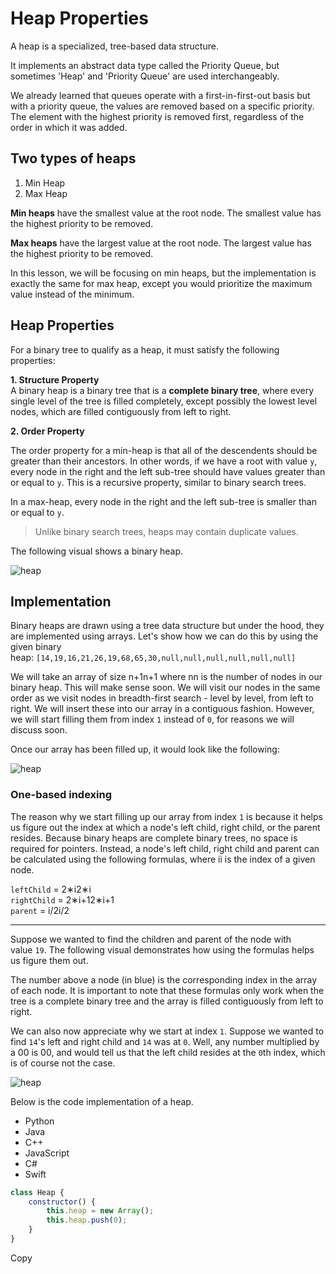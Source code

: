 # Heap Properties

A heap is a specialized, tree-based data structure.

It implements an abstract data type called the Priority Queue, but sometimes 'Heap' and 'Priority Queue' are used interchangeably.

We already learned that queues operate with a first-in-first-out basis but with a priority queue, the values are removed based on a specific priority. The element with the highest priority is removed first, regardless of the order in which it was added.

## Two types of heaps

1. Min Heap
2. Max Heap

**Min heaps** have the smallest value at the root node. The smallest value has the highest priority to be removed.

**Max heaps** have the largest value at the root node. The largest value has the highest priority to be removed.

In this lesson, we will be focusing on min heaps, but the implementation is exactly the same for max heap, except you would prioritize the maximum value instead of the minimum.

## Heap Properties

For a binary tree to qualify as a heap, it must satisfy the following properties:

**1. Structure Property**  
A binary heap is a binary tree that is a **complete binary tree**, where every single level of the tree is filled completely, except possibly the lowest level nodes, which are filled contiguously from left to right.

**2. Order Property**

The order property for a min-heap is that all of the descendents should be greater than their ancestors. In other words, if we have a root with value `y`, every node in the right and the left sub-tree should have values greater than or equal to `y`. This is a recursive property, similar to binary search trees.

In a max-heap, every node in the right and the left sub-tree is smaller than or equal to `y`.

> Unlike binary search trees, heaps may contain duplicate values.

The following visual shows a binary heap.

![heap](https://imagedelivery.net/CLfkmk9Wzy8_9HRyug4EVA/14f4ac1b-f117-45e6-27e2-e7de3b0afa00/sharpen=1)

## Implementation

Binary heaps are drawn using a tree data structure but under the hood, they are implemented using arrays. Let's show how we can do this by using the given binary heap: `[14,19,16,21,26,19,68,65,30,null,null,null,null,null,null]`

We will take an array of size n+1n+1 where nn is the number of nodes in our binary heap. This will make sense soon. We will visit our nodes in the same order as we visit nodes in breadth-first search - level by level, from left to right. We will insert these into our array in a contiguous fashion. However, we will start filling them from index `1` instead of `0`, for reasons we will discuss soon.

Once our array has been filled up, it would look like the following:

![heap](https://imagedelivery.net/CLfkmk9Wzy8_9HRyug4EVA/2de1eb2d-7437-4cc9-4192-e9eaaf77d600/sharpen=1)

### One-based indexing

The reason why we start filling up our array from index `1` is because it helps us figure out the index at which a node's left child, right child, or the parent resides. Because binary heaps are complete binary trees, no space is required for pointers. Instead, a node's left child, right child and parent can be calculated using the following formulas, where ii is the index of a given node.

`leftChild` = 2∗i2∗i  
`rightChild` = 2∗i+12∗i+1  
`parent` = i/2i/2

---

Suppose we wanted to find the children and parent of the node with value `19`. The following visual demonstrates how using the formulas helps us figure them out.

The number above a node (in blue) is the corresponding index in the array of each node. It is important to note that these formulas only work when the tree is a complete binary tree and the array is filled contiguously from left to right.

We can also now appreciate why we start at index `1`. Suppose we wanted to find `14`'s left and right child and `14` was at `0`. Well, any number multiplied by a 00 is 00, and would tell us that the left child resides at the `0`th index, which is of course not the case.

![heap](https://imagedelivery.net/CLfkmk9Wzy8_9HRyug4EVA/d9af7215-abfe-4fbf-189c-3a82aeb98c00/sharpen=1)

Below is the code implementation of a heap.

- Python
- Java
- C++
- JavaScript
- C#
- Swift

```javascript
class Heap {
    constructor() {
        this.heap = new Array();
        this.heap.push(0);
    }
}
```

Copy